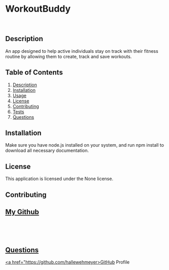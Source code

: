 # WorkoutBuddy
​
  ## Description
  An app designed to help active individuals stay on track with their fitness routine by allowing them to create, track and save workouts.
​
  ## Table of Contents
  1. [Description](#description)
  2. [Installation](#installation)
  3. [Usage](#usage)
  4. [License](#license)
  5. [Contributing](#contributing)
  6. [Tests](#tests)
  7. [Questions](#questions)
​
  ## Installation
  Make sure you have node.js installed on your system, and run npm install to download all necessary documentation.
​
​
  ## License
  This application is licensed under the None license.
​
  ## Contributing
  <a href="https://github.com/hallewehmeyer"><h2>My Github</h2>
​
  
​
  ## Questions
  <a href="https://github.com/hallewehmeyer>GitHub Profile</a>
  <br>
